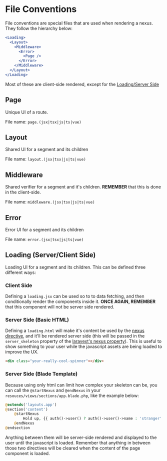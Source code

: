 # File Conventions

File conventions are special files that are used when rendering a nexus. They follow the hierarchy below:

```jsx
<Loading>
  <Layout>
    <Middleware>
      <Error>
        <Page />
      </Error>
    </Middleware>
  </Layout>
</Loading>
```

Most of these are client-side rendered, except for the [Loading/Server Side](/concepts/file-conventions?id=server-side-basic-html)

## Page

Unique UI of a route.

File name: `page.(jsx|tsx|js|ts|vue)`

## Layout

Shared UI for a segment and its children

File name: `layout.(jsx|tsx|js|ts|vue)`

## Middleware

Shared verifier for a segment and it's children. **REMEMBER** that this is done in the client-side.

File name: `middleware.(jsx|tsx|js|ts|vue)`

## Error

Error UI for a segment and its children

File name: `error.(jsx|tsx|js|ts|vue)`

## Loading (Server/Client Side)

Loading UI for a segment and its children. This can be defined three different ways:

### Client Side

Defining a `loading.jsx` can be used so to to data fetching, and then conditionally render the components inside it. **ONCE AGAIN, REMEMBER** that this component will not be server side rendered.

### Server Side (Basic HTML)

Defining a `loading.html` will make it's content be used by the [nexus directive](/tools/blade-directives?id=nexus), and it'll be rendered server side (this will be passed in the `server_skeleton` property of the [laravext's nexus property](/concepts/laravext-prop)). This is useful to show something to your user while the javascript assets are being loaded to improve the UX. 

```html
<div class="your-really-cool-spinner"></div>
```

### Server Side (Blade Template)

Because using only html can limit how complex your skeleton can be, you can call the `@startNexus` and `@endNexus` in your `resouces/views/sections/app.blade.php`, like the example below:

```php
@extends('layouts.app')
@section('content')
    @startNexus
        Hold up, {{ auth()->user() ? auth()->user()->name : 'stranger' }}...
    @endNexus
@endsection
```

Anything between them will be server-side rendered and displayed to the user until the javascript is loaded. Remember that anything in between those two directives will be cleared when the content of the page component is loaded.